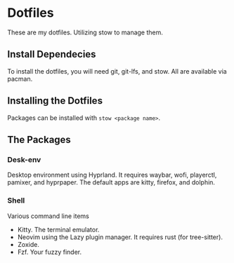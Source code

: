 # Dotfiles
These are my dotfiles. Utilizing stow to manage them.

## Install Dependecies
To install the dotfiles, you will need git, git-lfs, and stow. All are available via pacman.

## Installing the Dotfiles
Packages can be installed with `stow <package name>`.

## The Packages

### Desk-env
Desktop environment using Hyprland. It requires waybar, wofi, playerctl, pamixer, and hyprpaper. The default apps are kitty, firefox, and dolphin.

### Shell
Various command line items

 - Kitty. The terminal emulator.
 - Neovim using the Lazy plugin manager. It requires rust (for tree-sitter).
 - Zoxide.
 - Fzf. Your fuzzy finder.
